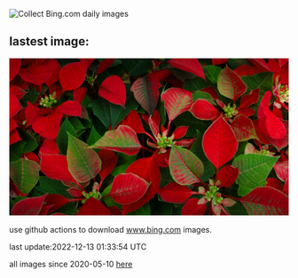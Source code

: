 ![Collect Bing.com daily images](https://github.com/counter2015/bing-daily-images/workflows/Collect%20Bing.com%20daily%20images/badge.svg)
## lastest image:
![](images/PoinsettiaDay.jpg)

use github actions to download www.bing.com images.

last update:2022-12-13 01:33:54 UTC

all images since 2020-05-10 [here](https://github.com/counter2015/bing-daily-images/tree/master/images) 
